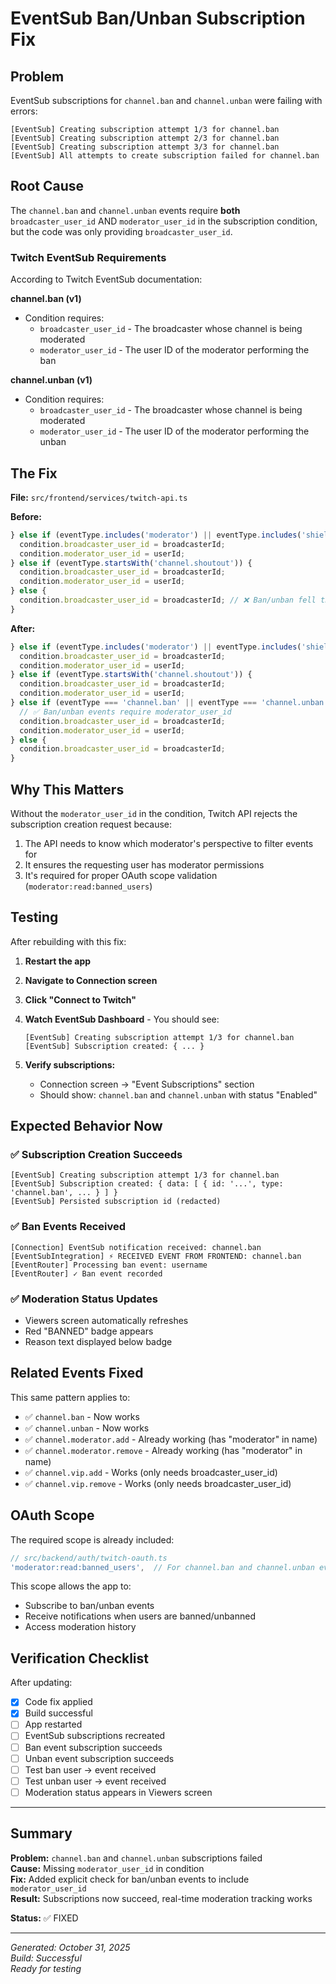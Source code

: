 # EventSub Ban/Unban Subscription Fix

## Problem

EventSub subscriptions for `channel.ban` and `channel.unban` were failing with errors:

```
[EventSub] Creating subscription attempt 1/3 for channel.ban
[EventSub] Creating subscription attempt 2/3 for channel.ban
[EventSub] Creating subscription attempt 3/3 for channel.ban
[EventSub] All attempts to create subscription failed for channel.ban
```

## Root Cause

The `channel.ban` and `channel.unban` events require **both** `broadcaster_user_id` AND `moderator_user_id` in the subscription condition, but the code was only providing `broadcaster_user_id`.

### Twitch EventSub Requirements

According to Twitch EventSub documentation:

**channel.ban (v1)**
- Condition requires:
  - `broadcaster_user_id` - The broadcaster whose channel is being moderated
  - `moderator_user_id` - The user ID of the moderator performing the ban

**channel.unban (v1)**
- Condition requires:
  - `broadcaster_user_id` - The broadcaster whose channel is being moderated
  - `moderator_user_id` - The user ID of the moderator performing the unban

## The Fix

**File:** `src/frontend/services/twitch-api.ts`

**Before:**
```typescript
} else if (eventType.includes('moderator') || eventType.includes('shield_mode')) {
  condition.broadcaster_user_id = broadcasterId;
  condition.moderator_user_id = userId;
} else if (eventType.startsWith('channel.shoutout')) {
  condition.broadcaster_user_id = broadcasterId;
  condition.moderator_user_id = userId;
} else {
  condition.broadcaster_user_id = broadcasterId; // ❌ Ban/unban fell through here
}
```

**After:**
```typescript
} else if (eventType.includes('moderator') || eventType.includes('shield_mode')) {
  condition.broadcaster_user_id = broadcasterId;
  condition.moderator_user_id = userId;
} else if (eventType.startsWith('channel.shoutout')) {
  condition.broadcaster_user_id = broadcasterId;
  condition.moderator_user_id = userId;
} else if (eventType === 'channel.ban' || eventType === 'channel.unban') {
  // ✅ Ban/unban events require moderator_user_id
  condition.broadcaster_user_id = broadcasterId;
  condition.moderator_user_id = userId;
} else {
  condition.broadcaster_user_id = broadcasterId;
}
```

## Why This Matters

Without the `moderator_user_id` in the condition, Twitch API rejects the subscription creation request because:

1. The API needs to know which moderator's perspective to filter events for
2. It ensures the requesting user has moderator permissions
3. It's required for proper OAuth scope validation (`moderator:read:banned_users`)

## Testing

After rebuilding with this fix:

1. **Restart the app**
2. **Navigate to Connection screen**
3. **Click "Connect to Twitch"**
4. **Watch EventSub Dashboard** - You should see:
   ```
   [EventSub] Creating subscription attempt 1/3 for channel.ban
   [EventSub] Subscription created: { ... }
   ```

5. **Verify subscriptions:**
   - Connection screen → "Event Subscriptions" section
   - Should show: `channel.ban` and `channel.unban` with status "Enabled"

## Expected Behavior Now

### ✅ Subscription Creation Succeeds
```
[EventSub] Creating subscription attempt 1/3 for channel.ban
[EventSub] Subscription created: { data: [ { id: '...', type: 'channel.ban', ... } ] }
[EventSub] Persisted subscription id (redacted)
```

### ✅ Ban Events Received
```
[Connection] EventSub notification received: channel.ban
[EventSubIntegration] ⚡ RECEIVED EVENT FROM FRONTEND: channel.ban
[EventRouter] Processing ban event: username
[EventRouter] ✓ Ban event recorded
```

### ✅ Moderation Status Updates
- Viewers screen automatically refreshes
- Red "BANNED" badge appears
- Reason text displayed below badge

## Related Events Fixed

This same pattern applies to:
- ✅ `channel.ban` - Now works
- ✅ `channel.unban` - Now works
- ✅ `channel.moderator.add` - Already working (has "moderator" in name)
- ✅ `channel.moderator.remove` - Already working (has "moderator" in name)
- ✅ `channel.vip.add` - Works (only needs broadcaster_user_id)
- ✅ `channel.vip.remove` - Works (only needs broadcaster_user_id)

## OAuth Scope

The required scope is already included:
```typescript
// src/backend/auth/twitch-oauth.ts
'moderator:read:banned_users',  // For channel.ban and channel.unban events
```

This scope allows the app to:
- Subscribe to ban/unban events
- Receive notifications when users are banned/unbanned
- Access moderation history

## Verification Checklist

After updating:
- [x] Code fix applied
- [x] Build successful
- [ ] App restarted
- [ ] EventSub subscriptions recreated
- [ ] Ban event subscription succeeds
- [ ] Unban event subscription succeeds
- [ ] Test ban user → event received
- [ ] Test unban user → event received
- [ ] Moderation status appears in Viewers screen

---

## Summary

**Problem:** `channel.ban` and `channel.unban` subscriptions failed  
**Cause:** Missing `moderator_user_id` in condition  
**Fix:** Added explicit check for ban/unban events to include `moderator_user_id`  
**Result:** Subscriptions now succeed, real-time moderation tracking works  

**Status:** ✅ FIXED

---

*Generated: October 31, 2025*  
*Build: Successful*  
*Ready for testing*
